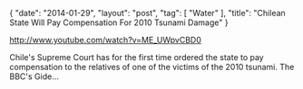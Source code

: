 {
   "date": "2014-01-29",
   "layout": "post",
   "tag": [
      "Water"
   ],
   "title": "Chilean State Will Pay Compensation For 2010 Tsunami Damage"
}

http://www.youtube.com/watch?v=ME_UWpvCBD0  

Chile's Supreme Court has for the first time ordered the state to pay compensation to the relatives of one of the victims of the 2010 tsunami. The BBC's Gide...